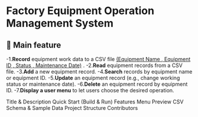 # Factory Equipment Operation Management System

## 📌 Main feature 
-1.**Record** equipment work data to a CSV file <u> (Equipment Name , Equipment ID , Status , Maintenance Date)</u> . 
-2.**Read** equipment records from a CSV file.
-3.**Add** a new equipment record.
-4.**Search** records by equipment name or equipment ID.
-5.**Update** an equipment record (e.g., change working status or maintenance date).
-6.**Delete** an equipment record by equipment ID.
-7.**Display a user menu** to let users choose the desired operation.





Title & Description
Quick Start (Build & Run)
Features
Menu Preview
CSV Schema & Sample Data
Project Structure
Contributors